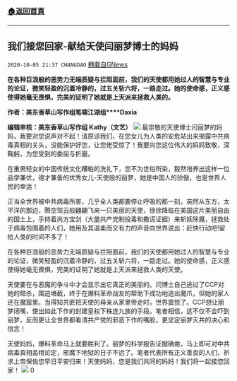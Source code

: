 ###  [:house:返回首頁](https://github.com/ourhimalayas/txt)
---

## 我们接您回家-献给天使闫丽梦博士的妈妈
`2020-10-05 21:37 CHANGDAO` [轉載自GNews](https://gnews.org/zh-hant/405023/)

**在各种巨浪般的恶势力无端质疑与拦阻面前，我们的天使都用她过人的智慧与专业的论证，微笑轻盈的沉着冷静的，过五关斩六将，一路走过。她的使命感，正义感使得她毫无畏惧，完美的证明了她就是上天派来拯救人类的。**

**作者：美东香草山写作组笔啸江湖组****Daxia**

**编辑审核：美东香草山写作组 Kathy（文艺）**
![]()![](https://s3.amazonaws.com/gnews-media-offload/wp-content/uploads/2020/10/05213415/Daxia1.png)
最崇敬的天使博士闫丽梦的妈妈，我要对您说声对不起！请原谅我们，在您女儿为人类的安危站出来揭露中共病毒真相的关头，没能保护好您，让您佬受惊了！我要向您这位伟大的妈妈致敬，深鞠躬，为您受到的委屈与折磨。

在重男轻女的中国传统文化糟粕的洗礼下，您不为世俗所染，毅然培养出这样一位品学兼优，德才兼备的优秀女儿-天使般的丽梦，她是中国人的骄傲，也是世界人民的幸运！

正当全世界被中共病毒所害，几乎全人类都要停止呼吸的那一刻，突然从东方，太平洋的那边，腾空驾云般翩翩飞来一只美丽的天使，徐徐降临在美国这片美丽自由的国土上，手持着尚方宝剑（大量共产党制投毒和撒谎证据）来斩妖除魔，拯救处于病毒包围着的人们，她用及其温柔而又有力的声音向世界说出：赶快行动吧!留给人类的时间不多了！

在各种巨浪般的恶势力无端质疑与拦阻面前，我们的天使都用她过人的智慧与专业的论证，微笑轻盈的沉着冷静的，过五关斩六将，一路走过。她的使命感，正义感使得她毫无畏惧，完美的证明了她就是上天派来拯救人类的天使。

天使要在与恶魔的争斗中才会显示出它真正的美丽的。闫博士自己逃过了CCP对她的暗杀，围追堵截，终于在爆料革命战友的帮助下成功地逃出魔爪，但她的家人还在魔窟里。当得知共匪把天使的母亲从家里带走时，世界震惊了。CCP想让丽梦闭嘴，使出如此下作的封建皇权下株连九族的手段。笔者相信，这不仅不会吓到丽梦，反而更让全世界都看清共产党的邪恶下作的嘴脸，更坚定丽梦灭共的决心和信念！

天使妈妈，爆料革命马上就要胜利了。丽梦的科学报告证据确凿，马上即可对中共病毒真相盖棺论定，邪魔下地狱的日子不远了。笔者代表所有正义善良的人们，祈求上帝保佑您早日平安归来！天使妈妈，您是我们共同的妈妈！我们将一起接您回家！
![]()![](https://s3.amazonaws.com/gnews-media-offload/wp-content/uploads/2020/10/05213311/daxia2.png)
0
